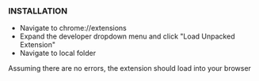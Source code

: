 ### INSTALLATION ###

- Navigate to chrome://extensions
- Expand the developer dropdown menu and click "Load Unpacked Extension"
- Navigate to local folder

Assuming there are no errors, the extension should load into your browser